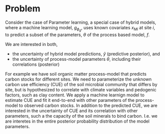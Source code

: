 # Problem

Consider the case of Parameter learning, a special case of hybrid models, 
where a machine learning model, $g_{\phi_g}$, uses known covariates $x_{Mi}$ at site $i$,  
to predict a subset of the parameters, $\theta$ of the process based model, $f$.

We are interested in both,
- the uncertainty of hybrid model predictions, $ŷ$ (predictive posterior), and
- the uncertainty of process-model parameters $\theta$, including their correlations
  (posterior)

For example we have soil organic matter process-model that predicts carbon stocks for 
different sites. We need to parameterize the unknown carbon use efficiency (CUE) of the soil
microbial community that differs by site, but is hypothesized to correlate with climate variables
and pedogenic factors, such as clay content.
We apply a machine learnign model to estimate CUE and fit it end-to-end with other
parameters of the process-model to observed carbon stocks.
In addition to the predicted CUE, we are interested in the uncertainty of CUE and its correlation with other parameters, such a the capacity of the soil minerals to bind carbon. 
I.e. we are interetes in the entire posterior probability distribution of the model parameters.

